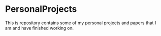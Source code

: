 # PersonalProjects
This is repository contains some of my personal projects and papers that I am and have finished working on.
